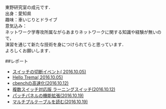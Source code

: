 東野研究室の成元です．  
出身：愛知県  
趣味：車いじりとドライブ  
意気込み：  
ネットワーク学専攻所属ながらあまりネットワークに関する知識や経験が無いので，  
演習を通じて新たな技術を身につけられてらと思っています．  
よろしくお願いします．  

##レポート  
* [スイッチの切断イベント( 2016.10.05)](https://github.com/handai-trema/hello-trema-r-narimoto/blob/master/report1.md)
* [Hello Trema( 2016.10.05)](https://github.com/handai-trema/hello-trema-r-narimoto/blob/master/report2.md)
* [cbenchの高速化(2016.10.12)](https://github.com/handai-trema/cbench-r-narimoto/blob/master/report.md)
* [複数スイッチ対応版 ラーニングスイッチ(2016.10.12)](https://github.com/handai-trema/learning-switch-r-narimoto/blob/master/report.md)
* [パッチパネルの機能拡張(2016.10.19)](https://github.com/handai-trema/patch-panel-r-narimoto/blob/master/report.md)
* [マルチプルテーブルを読む(2016.10.19)](https://github.com/handai-trema/learning-switch-r-narimoto/blob/master/report13.md)
